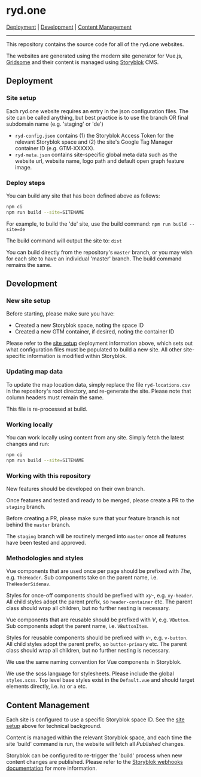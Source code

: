 # ryd.one

[Deployment](#markdown-header-deployment) | [Development](#markdown-header-development) | [Content Management](#markdown-header-content-management)

---

This repository contains the source code for all of the ryd.one websites.

The websites are generated using the modern site generator for Vue.js, [Gridsome](https://gridsome.org/) and their content is managed using [Storyblok](https://www.storyblok.com/) CMS.

## Deployment

### Site setup

Each ryd.one website requires an entry in the json configuration files. The site can be called anything, but best practice is to use the branch OR final subdomain name (e.g. 'staging' or 'de')

- `ryd-config.json` contains (1) the Storyblok Access Token for the relevant Storyblok space and (2) the site's Google Tag Manager container ID (e.g. GTM-XXXXX).
- `ryd-meta.json` contains site-specific global meta data such as the website url, website name, logo path and default open graph feature image.

### Deploy steps

You can build any site that has been defined above as follows:

```bash
npm ci
npm run build --site=SITENAME
```

For example, to build the 'de' site, use the build command: `npm run build --site=de`

The build command will output the site to: `dist`

You can build directly from the repository's `master` branch, or you may wish for each site to have an individual 'master' branch. The build command remains the same.

## Development

### New site setup

Before starting, please make sure you have:

- Created a new Storyblok space, noting the space ID
- Created a new GTM container, if desired, noting the container ID

Please refer to the [site setup](#markdown-header-site-setup) deployment information above, which sets out what configuration files must be populated to build a new site. All other site-specific information is modified within Storyblok.

### Updating map data

To update the map location data, simply replace the file `ryd-locations.csv` in the repository's root directory, and re-generate the site. Please note that column headers must remain the same.

This file is re-processed at build.

### Working locally

You can work locally using content from any site. Simply fetch the latest changes and run:

```bash
npm ci
npm run build --site=SITENAME
```

### Working with this repository

New features should be developed on their own branch.

Once features and tested and ready to be merged, please create a PR to the `staging` branch.

Before creating a PR, please make sure that your feature branch is not behind the `master` branch.

The `staging` branch will be routinely merged into `master` once all features have been tested and approved.

### Methodologies and styles

Vue components that are used once per page should be prefixed with _The_, e.g. `TheHeader`. Sub components take on the parent name, i.e. `TheHeaderSidenav`.

Styles for once-off components should be prefixed with _xy-_, e.g. `xy-header`. All child styles adopt the parent prefix, so `header-container` etc. The parent class should wrap all children, but no further nesting is necessary.

Vue components that are reusable should be prefixed with _V_, e.g. `VButton`. Sub components adopt the parent name, i.e. `VButtonItem`.

Styles for reusable components should be prefixed with _v-_, e.g. `v-button`. All child styles adopt the parent prefix, so `button-primary` etc. The parent class should wrap all children, but no further nesting is necessary.

We use the same naming convention for Vue components in Storyblok.

We use the scss language for stylesheets. Please include the global `styles.scss`. Top level base styles exist in the `Default.vue` and should target elements directly, i.e. `h1` or `a` etc.

## Content Management

Each site is configured to use a specific Storyblok space ID. See the [site setup](#markdown-header-site-setup) above for technical background.

Content is managed within the relevant Storyblok space, and each time the site 'build' command is run, the website will fetch all _Published_ changes.

Storyblok can be configured to re-trigger the 'build' process when new content changes are published. Please refer to the [Storyblok webhooks documentation](https://www.storyblok.com/docs/Guides/using-storyblok-webhooks) for more information.
